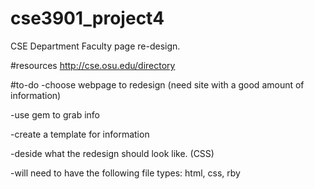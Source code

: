 cse3901_project4
================

CSE Department Faculty page re-design. 

#resources
http://cse.osu.edu/directory

#to-do
-choose webpage to redesign (need site with a good amount of information)

-use gem to grab info

-create a template for information

-deside what the redesign should look like. (CSS)

-will need to have the following file types: html, css, rby

